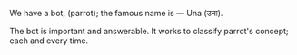 We have a bot, (parrot); the famous name is — Una (उना). 

The bot is important and answerable. It works to classify parrot's concept; each and every time. 
